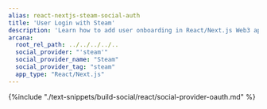 ```yaml
---
alias: react-nextjs-steam-social-auth
title: 'User Login with Steam'
description: 'Learn how to add user onboarding in React/Next.js Web3 apps using custom login UI and Steam as the social login provider.'
arcana:
  root_rel_path: ../../../../..
  social_provider: "'steam'"
  social_provider_name: "Steam"
  social_provider_tag: "steam"
  app_type: "React/Next.js"
---
```


{%include "./text-snippets/build-social/react/social-provider-oauth.md" %}
